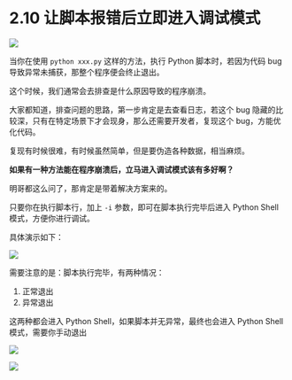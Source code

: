 # 2.10 让脚本报错后立即进入调试模式 
![](http://image.iswbm.com/20200804124133.png)

当你在使用 `python xxx.py` 这样的方法，执行 Python 脚本时，若因为代码 bug 导致异常未捕获，那整个程序便会终止退出。

这个时候，我们通常会去排查是什么原因导致的程序崩溃。

大家都知道，排查问题的思路，第一步肯定是去查看日志，若这个 bug 隐藏的比较深，只有在特定场景下才会现身，那么还需要开发者，复现这个 bug，方能优化代码。

复现有时候很难，有时候虽然简单，但是要伪造各种数据，相当麻烦。

**如果有一种方法能在程序崩溃后，立马进入调试模式该有多好啊？**

明哥都这么问了，那肯定是带着解决方案来的。

只要你在执行脚本行，加上 `-i` 参数，即可在脚本执行完毕后进入 Python Shell 模式，方便你进行调试。

具体演示如下：

![](http://image.iswbm.com/20200801195950.png)

需要注意的是：脚本执行完毕，有两种情况：

1. 正常退出
2. 异常退出

这两种都会进入 Python Shell，如果脚本并无异常，最终也会进入 Python Shell 模式，需要你手动退出

![](http://image.iswbm.com/20200801201110.png)



![](http://image.iswbm.com/20200607174235.png)
